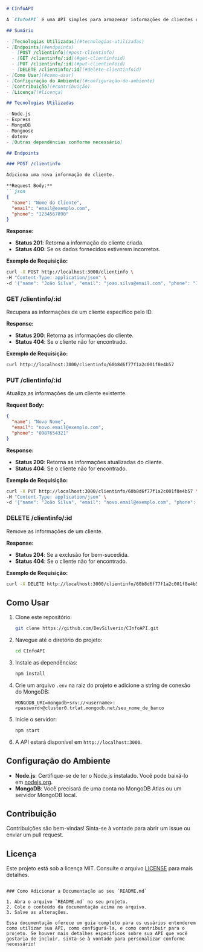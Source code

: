 ```markdown
# CInfoAPI

A `CInfoAPI` é uma API simples para armazenar informações de clientes em um banco de dados MongoDB. Esta API permite que você adicione(, recupere, atualize e exclua) informações de clientes de maneira fácil e eficiente.

## Sumário

- [Tecnologias Utilizadas](#tecnologias-utilizadas)
- [Endpoints](#endpoints)
  - [POST /clientinfo](#post-clientinfo)
  - [GET /clientinfo/:id](#get-clientinfoid)
  - [PUT /clientinfo/:id](#put-clientinfoid)
  - [DELETE /clientinfo/:id](#delete-clientinfoid)
- [Como Usar](#como-usar)
- [Configuração do Ambiente](#configuração-do-ambiente)
- [Contribuição](#contribuição)
- [Licença](#licença)

## Tecnologias Utilizadas

- Node.js
- Express
- MongoDB
- Mongoose
- dotenv
- [Outras dependências conforme necessário]

## Endpoints

### POST /clientinfo

Adiciona uma nova informação de cliente.

**Request Body:**
```json
{
  "name": "Nome do Cliente",
  "email": "email@exemplo.com",
  "phone": "1234567890"
}
```

**Response:**
- **Status 201**: Retorna a informação do cliente criada.
- **Status 400**: Se os dados fornecidos estiverem incorretos.

**Exemplo de Requisição:**
```bash
curl -X POST http://localhost:3000/clientinfo \
-H "Content-Type: application/json" \
-d '{"name": "João Silva", "email": "joao.silva@email.com", "phone": "1234567890"}'
```

### GET /clientinfo/:id

Recupera as informações de um cliente específico pelo ID.

**Response:**
- **Status 200**: Retorna as informações do cliente.
- **Status 404**: Se o cliente não for encontrado.

**Exemplo de Requisição:**
```bash
curl http://localhost:3000/clientinfo/60b8d6f77f1a2c001f8e4b57
```

### PUT /clientinfo/:id

Atualiza as informações de um cliente existente.

**Request Body:**
```json
{
  "name": "Novo Nome",
  "email": "novo.email@exemplo.com",
  "phone": "0987654321"
}
```

**Response:**
- **Status 200**: Retorna as informações atualizadas do cliente.
- **Status 404**: Se o cliente não for encontrado.

**Exemplo de Requisição:**
```bash
curl -X PUT http://localhost:3000/clientinfo/60b8d6f77f1a2c001f8e4b57 \
-H "Content-Type: application/json" \
-d '{"name": "João Silva", "email": "novo.email@exemplo.com", "phone": "0987654321"}'
```

### DELETE /clientinfo/:id

Remove as informações de um cliente.

**Response:**
- **Status 204**: Se a exclusão for bem-sucedida.
- **Status 404**: Se o cliente não for encontrado.

**Exemplo de Requisição:**
```bash
curl -X DELETE http://localhost:3000/clientinfo/60b8d6f77f1a2c001f8e4b57
```

## Como Usar

1. Clone este repositório:
   ```bash
   git clone https://github.com/DevSilverio/CInfoAPI.git
   ```

2. Navegue até o diretório do projeto:
   ```bash
   cd CInfoAPI
   ```

3. Instale as dependências:
   ```bash
   npm install
   ```

4. Crie um arquivo `.env` na raiz do projeto e adicione a string de conexão do MongoDB:
   ```
   MONGODB_URI=mongodb+srv://<username>:<password>@cluster0.trlat.mongodb.net/seu_nome_de_banco
   ```

5. Inicie o servidor:
   ```bash
   npm start
   ```

6. A API estará disponível em `http://localhost:3000`.

## Configuração do Ambiente

- **Node.js**: Certifique-se de ter o Node.js instalado. Você pode baixá-lo em [nodejs.org](https://nodejs.org/).
- **MongoDB**: Você precisará de uma conta no MongoDB Atlas ou um servidor MongoDB local.

## Contribuição

Contribuições são bem-vindas! Sinta-se à vontade para abrir um issue ou enviar um pull request.

## Licença

Este projeto está sob a licença MIT. Consulte o arquivo [LICENSE](LICENSE) para mais detalhes.
```

### Como Adicionar a Documentação ao seu `README.md`

1. Abra o arquivo `README.md` no seu projeto.
2. Cole o conteúdo da documentação acima no arquivo.
3. Salve as alterações.

Essa documentação oferece um guia completo para os usuários entenderem como utilizar sua API, como configurá-la, e como contribuir para o projeto. Se houver mais detalhes específicos sobre sua API que você gostaria de incluir, sinta-se à vontade para personalizar conforme necessário!
